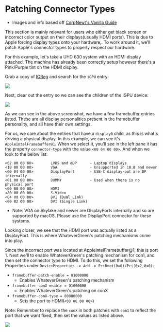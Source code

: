 # Patching Connector Types

* Images and info based off [CorpNewt's Vanilla Guide](https://hackintosh.gitbook.io/-r-hackintosh-vanilla-desktop-guide/config.plist-per-hardware/coffee-lake#pink-purple-tint)

This section is mainly relevant for users who either get black screen or incorrect color output on their displays(usually HDMI ports). This is due to Apple forcing display types onto your hardware,. To work around it, we'll patch Apple's connector types to properly respect our hardware.

For this example, let's take a UHD 630 system with an HDMI display attached. The machine has already been correctly setup however there's a Pink/Purple tint on the HDMI display.

Grab a copy of [IOReg](https://github.com/khronokernel/IORegistryClone/blob/master/ioreg-302.zip) and search for the `iGPU` entry:

![](../../images/gpu-patching/igpu-entry.png)

Next, clear out the entry so we can see the children of the iGPU device:

![](../../images/gpu-patching/igpu-children.png)

As we can see in the above screenshot, we have a few framebuffer entries listed. These are all display personalities present in the framebuffer personality, and all have their own settings.

For us, we care about the entries that have a `display0` child, as this is what's driving a physical display. In this example, we can see it's `AppleIntelFramebuffer@1`. When we select it, you'll see in the left pane it has the property `connector-type` with the value `<00 04 00 00>`. And when we look to the below list:

```
<02 00 00 00>        LVDS and eDP      - Laptop displays
<10 00 00 00>        VGA               - Unsupported in 10.8 and newer
<00 04 00 00>        DisplayPort       - USB-C display-out are DP internally
<01 00 00 00>        DUMMY             - Used when there is no physical port
<00 08 00 00>        HDMI
<80 00 00 00>        S-Video
<04 00 00 00>        DVI (Dual Link)
<00 02 00 00>        DVI (Single Link)
```

* Note: VGA on Skylake and newer are DisplayPorts internally and so are supported by macOS. Please use the DisplayPort connector for these systems.

Looking closer, we see that the HDMI port was actually listed as a DisplayPort. This is where WhateverGreen's patching mechanisms come into play.

Since the incorrect port was located at AppleIntelFramebuffer@1, this is port 1. Next we'll to enable WhateverGreen's patching mechanism for con1, and then set the connector type to HDMI. To do this,  we set the following Properties under `DeviceProperties -> Add -> PciRoot(0x0)/Pci(0x2,0x0)`:

* `framebuffer-patch-enable = 01000000`
  * Enables WhateverGreen's patching mechanism
* `framebuffer-conX-enable = 01000000`
  * Enables WhateverGreen's patching on conX
* `framebuffer-conX-type = 00080000`
  * Sets the port to HDMI(`<00 08 00 00>`)

Note: Remember to replace the `conX` in both patches with `con1` to reflect the port that we want fixed, then set the values as listed above.

![](../../images/gpu-patching/connector-type-patch.png)
